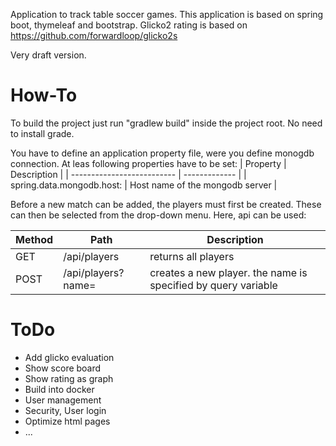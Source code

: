 Application to track table soccer games. This application is based on spring boot, thymeleaf and bootstrap.
Glicko2 rating is based on https://github.com/forwardloop/glicko2s

Very draft version.

# How-To
To build the project just run "gradlew build" inside the project root. No need to install grade. 

You have to define an application property file, were you define monogdb connection. At leas following properties have to be set:
| Property                   | Description |
| -------------------------- | ------------- |
| spring.data.mongodb.host:  | Host name of the mongodb server |

Before a new match can be added, the players must first be created. These can then be selected from the drop-down menu. Here, api
can be used:

| Method | Path | Description |
| ------ | ---- | ----------- |
| GET    | /api/players | returns all players |
| POST   | /api/players?name=<name> | creates a new player. the name is specified by query variable |


# ToDo
* Add glicko evaluation
* Show score board
* Show rating as graph
* Build into docker
* User management
* Security, User login
* Optimize html pages
* ...
